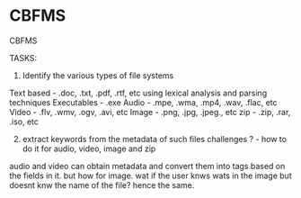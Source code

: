 CBFMS
=====

CBFMS

TASKS:

1) Identify the various types of file systems

Text based - .doc, .txt, .pdf, .rtf, etc  using lexical analysis and parsing techniques
Executables - .exe
Audio - .mpe, .wma, .mp4, .wav, .flac, etc 
Video - .flv, .wmv, .ogv, .avi, etc
Image - .png, .jpg, .jpeg., etc
zip - .zip, .rar, .iso, etc 

2) extract keywords from the metadata of such files
challenges ? - how to do it for audio, video, image and zip

audio and video can obtain metadata and convert them into tags based on the fields in it. but how for image. wat if the user knws wats in the image but doesnt  knw the name of the file? hence the same. 
